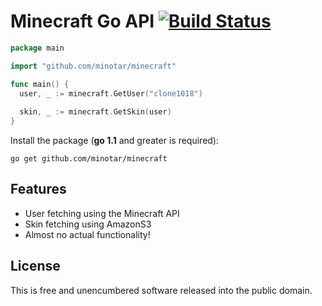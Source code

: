 # Minecraft Go API [![Build Status](https://travis-ci.org/minotar/minecraft.png)](https://travis-ci.org/minotar/minecraft)

~~~ go
package main

import "github.com/minotar/minecraft"

func main() {
  user, _ := minecraft.GetUser("clone1018")
  
  skin, _ := minecraft.GetSkin(user)
}
~~~

Install the package (**go 1.1** and greater is required):
~~~
go get github.com/minotar/minecraft
~~~

## Features
* User fetching using the Minecraft API
* Skin fetching using AmazonS3
* Almost no actual functionality!


## License
This is free and unencumbered software released into the public domain. 

